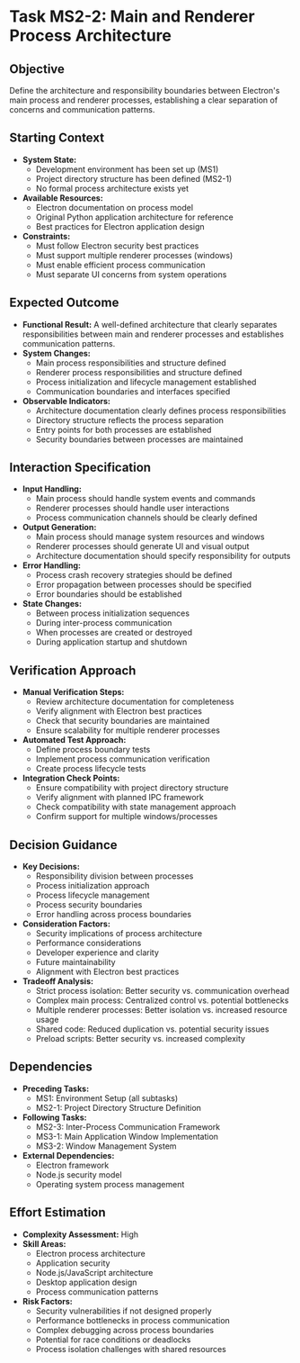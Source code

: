 # Task MS2-2: Main and Renderer Process Architecture

## Objective
Define the architecture and responsibility boundaries between Electron's main process and renderer processes, establishing a clear separation of concerns and communication patterns.

## Starting Context
- **System State:** 
  - Development environment has been set up (MS1)
  - Project directory structure has been defined (MS2-1)
  - No formal process architecture exists yet
- **Available Resources:** 
  - Electron documentation on process model
  - Original Python application architecture for reference
  - Best practices for Electron application design
- **Constraints:** 
  - Must follow Electron security best practices
  - Must support multiple renderer processes (windows)
  - Must enable efficient process communication
  - Must separate UI concerns from system operations

## Expected Outcome
- **Functional Result:** A well-defined architecture that clearly separates responsibilities between main and renderer processes and establishes communication patterns.
- **System Changes:** 
  - Main process responsibilities and structure defined
  - Renderer process responsibilities and structure defined
  - Process initialization and lifecycle management established
  - Communication boundaries and interfaces specified
- **Observable Indicators:** 
  - Architecture documentation clearly defines process responsibilities
  - Directory structure reflects the process separation
  - Entry points for both processes are established
  - Security boundaries between processes are maintained

## Interaction Specification
- **Input Handling:** 
  - Main process should handle system events and commands
  - Renderer processes should handle user interactions
  - Process communication channels should be clearly defined
- **Output Generation:** 
  - Main process should manage system resources and windows
  - Renderer processes should generate UI and visual output
  - Architecture documentation should specify responsibility for outputs
- **Error Handling:** 
  - Process crash recovery strategies should be defined
  - Error propagation between processes should be specified
  - Error boundaries should be established
- **State Changes:** 
  - Between process initialization sequences
  - During inter-process communication
  - When processes are created or destroyed
  - During application startup and shutdown

## Verification Approach
- **Manual Verification Steps:** 
  - Review architecture documentation for completeness
  - Verify alignment with Electron best practices
  - Check that security boundaries are maintained
  - Ensure scalability for multiple renderer processes
- **Automated Test Approach:** 
  - Define process boundary tests
  - Implement process communication verification
  - Create process lifecycle tests
- **Integration Check Points:** 
  - Ensure compatibility with project directory structure
  - Verify alignment with planned IPC framework
  - Check compatibility with state management approach
  - Confirm support for multiple windows/processes

## Decision Guidance
- **Key Decisions:** 
  - Responsibility division between processes
  - Process initialization approach
  - Process lifecycle management
  - Process security boundaries
  - Error handling across process boundaries
- **Consideration Factors:** 
  - Security implications of process architecture
  - Performance considerations
  - Developer experience and clarity
  - Future maintainability
  - Alignment with Electron best practices
- **Tradeoff Analysis:** 
  - Strict process isolation: Better security vs. communication overhead
  - Complex main process: Centralized control vs. potential bottlenecks
  - Multiple renderer processes: Better isolation vs. increased resource usage
  - Shared code: Reduced duplication vs. potential security issues
  - Preload scripts: Better security vs. increased complexity

## Dependencies
- **Preceding Tasks:** 
  - MS1: Environment Setup (all subtasks)
  - MS2-1: Project Directory Structure Definition
- **Following Tasks:** 
  - MS2-3: Inter-Process Communication Framework
  - MS3-1: Main Application Window Implementation
  - MS3-2: Window Management System
- **External Dependencies:** 
  - Electron framework
  - Node.js security model
  - Operating system process management

## Effort Estimation
- **Complexity Assessment:** High
- **Skill Areas:** 
  - Electron process architecture
  - Application security
  - Node.js/JavaScript architecture
  - Desktop application design
  - Process communication patterns
- **Risk Factors:** 
  - Security vulnerabilities if not designed properly
  - Performance bottlenecks in process communication
  - Complex debugging across process boundaries
  - Potential for race conditions or deadlocks
  - Process isolation challenges with shared resources